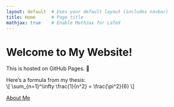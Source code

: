 ```yaml
---
layout: default  # Uses your default layout (includes navbar)
title: Home      # Page title
mathjax: true    # Enable MathJax for LaTeX
---
```


# Welcome to My Website!

This is hosted on GitHub Pages. 🚀  

Here’s a formula from my thesis:  
\\[ \sum_{n=1}^\infty \frac{1}{n^2} = \frac{\pi^2}{6} \\]

[About Me](about)  <!-- Jekyll automatically handles links -->
